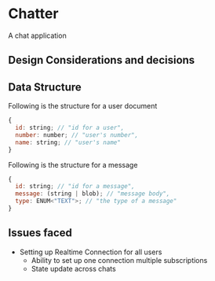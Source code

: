# Chatter

A chat application <usp incoming>

## Design Considerations and decisions

## Data Structure

Following is the structure for a user document

```js
{
  id: string; // "id for a user",
  number: number; // "user's number",
  name: string; // "user's name"
}
```

Following is the structure for a message

```js
{
  id: string; // "id for a message",
  message: (string | blob); // "message body",
  type: ENUM<"TEXT">; // "the type of a message"
}
```

## Issues faced

- Setting up Realtime Connection for all users
  - Ability to set up one connection multiple subscriptions
  - State update across chats